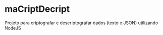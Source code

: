 # maCriptDecript
Projeto para criptografar e descriptografar dados (texto e JSON) utilizando NodeJS
